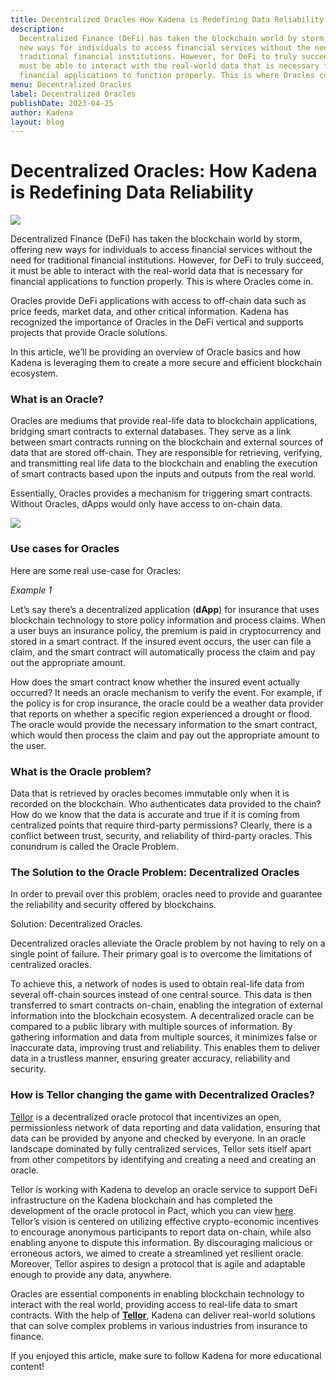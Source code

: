 ```yaml
---
title: Decentralized Oracles How Kadena is Redefining Data Reliability
description:
  Decentralized Finance (DeFi) has taken the blockchain world by storm, offering
  new ways for individuals to access financial services without the need for
  traditional financial institutions. However, for DeFi to truly succeed, it
  must be able to interact with the real-world data that is necessary for
  financial applications to function properly. This is where Oracles come in.
menu: Decentralized Oracles
label: Decentralized Oracles
publishDate: 2023-04-25
author: Kadena
layout: blog
---
```


# Decentralized Oracles: How Kadena is Redefining Data Reliability

![](/assets/blog/1_xwHa6WkMdrc7q43KhHDdJQ.webp)

Decentralized Finance (DeFi) has taken the blockchain world by storm, offering
new ways for individuals to access financial services without the need for
traditional financial institutions. However, for DeFi to truly succeed, it must
be able to interact with the real-world data that is necessary for financial
applications to function properly. This is where Oracles come in.

Oracles provide DeFi applications with access to off-chain data such as price
feeds, market data, and other critical information. Kadena has recognized the
importance of Oracles in the DeFi vertical and supports projects that provide
Oracle solutions.

In this article, we’ll be providing an overview of Oracle basics and how Kadena
is leveraging them to create a more secure and efficient blockchain ecosystem.

### What is an Oracle?

Oracles are mediums that provide real-life data to blockchain applications,
bridging smart contracts to external databases. They serve as a link between
smart contracts running on the blockchain and external sources of data that are
stored off-chain. They are responsible for retrieving, verifying, and
transmitting real life data to the blockchain and enabling the execution of
smart contracts based upon the inputs and outputs from the real world.

Essentially, Oracles provides a mechanism for triggering smart contracts.
Without Oracles, dApps would only have access to on-chain data.

![](/assets/blog/1_O7eQglmM-l55E50xTneO_A.webp)

### Use cases for Oracles

Here are some real use-case for Oracles:

_Example 1_

Let’s say there’s a decentralized application (**dApp**) for insurance that uses
blockchain technology to store policy information and process claims. When a
user buys an insurance policy, the premium is paid in cryptocurrency and stored
in a smart contract. If the insured event occurs, the user can file a claim, and
the smart contract will automatically process the claim and pay out the
appropriate amount.

How does the smart contract know whether the insured event actually occurred? It
needs an oracle mechanism to verify the event. For example, if the policy is for
crop insurance, the oracle could be a weather data provider that reports on
whether a specific region experienced a drought or flood. The oracle would
provide the necessary information to the smart contract, which would then
process the claim and pay out the appropriate amount to the user.

### What is the Oracle problem?

Data that is retrieved by oracles becomes immutable only when it is recorded on
the blockchain. Who authenticates data provided to the chain? How do we know
that the data is accurate and true if it is coming from centralized points that
require third-party permissions? Clearly, there is a conflict between trust,
security, and reliability of third-party oracles. This conundrum is called the
Oracle Problem.

### The Solution to the Oracle Problem: Decentralized Oracles

In order to prevail over this problem, oracles need to provide and guarantee the
reliability and security offered by blockchains.

Solution: Decentralized Oracles.

Decentralized oracles alleviate the Oracle problem by not having to rely on a
single point of failure. Their primary goal is to overcome the limitations of
centralized oracles.

To achieve this, a network of nodes is used to obtain real-life data from
several off-chain sources instead of one central source. This data is then
transferred to smart contracts on-chain, enabling the integration of external
information into the blockchain ecosystem. A decentralized oracle can be
compared to a public library with multiple sources of information. By gathering
information and data from multiple sources, it minimizes false or inaccurate
data, improving trust and reliability. This enables them to deliver data in a
trustless manner, ensuring greater accuracy, reliability and security.

### How is Tellor changing the game with Decentralized Oracles?

[Tellor](https://tellor.io/) is a decentralized oracle protocol that
incentivizes an open, permissionless network of data reporting and data
validation, ensuring that data can be provided by anyone and checked by
everyone. In an oracle landscape dominated by fully centralized services, Tellor
sets itself apart from other competitors by identifying and creating a need and
creating an oracle.

Tellor is working with Kadena to develop an oracle service to support DeFi
infrastructure on the Kadena blockchain and has completed the development of the
oracle protocol in Pact, which you can view
[here](https://github.com/tellor-io/Tellorflex-kadena). Tellor’s vision is
centered on utilizing effective crypto-economic incentives to encourage
anonymous participants to report data on-chain, while also enabling anyone to
dispute this information. By discouraging malicious or erroneous actors, we
aimed to create a streamlined yet resilient oracle. Moreover, Tellor aspires to
design a protocol that is agile and adaptable enough to provide any data,
anywhere.

Oracles are essential components in enabling blockchain technology to interact
with the real world, providing access to real-life data to smart contracts. With
the help of **[Tellor](./spotlight-on-tellor-2023-03-07)**, Kadena can deliver
real-world solutions that can solve complex problems in various industries from
insurance to finance.

If you enjoyed this article, make sure to follow Kadena for more educational
content!
